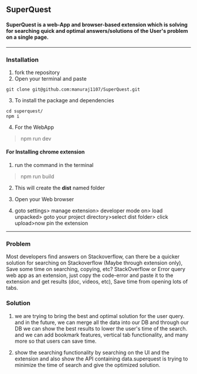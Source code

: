 ## SuperQuest

#### SuperQuest is a web-App and browser-based extension which is solving for searching quick and optimal answers/solutions of the User's problem on a single page.

<hr />


### Installation

1. fork the repository
2. Open your terminal and paste 
```
git clone git@github.com:manuraj1107/SuperQuest.git
```

3. To install the package and dependencies

```
cd superquest/
npm i
```

4. For the WebApp

> npm run dev

#### For Installing chrome extension

1. run the command in the terminal

> npm run build

2. This will create the <b>dist</b> named folder

3. Open your Web browser

4. goto settings> manage extension> developer mode on> load unpacked> goto your project directory>select dist folder> click upload>now pin the extension


<hr />


### Problem
Most developers find answers on Stackoverflow, can there be a quicker solution for searching on Stackoverflow (Maybe through extension only), Save some time on searching, copying, etc? StackOverflow or Error query web app as an extension, just copy the code-error and paste it to the extension and get results (doc, videos, etc), Save time from opening lots of tabs.

### Solution

1. we are trying to bring the best and optimal solution for the user query.
and in the future, we can merge all the data into our DB and through our DB we can show the best results to lower the user's time of the search. and we can add bookmark features, vertical tab functionality, and many more so that users can save time.

2. show the searching functionality by searching on the UI and the extension and also show the API containing data.superquest is trying to minimize the time of search and give the optimized solution.



